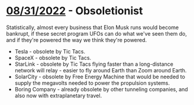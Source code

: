 # [08/31/2022](#08312022) -  Obsoletionist
Statistically, almost every business that Elon Musk runs would become bankrupt, if these secret program UFOs can do what we've seen them do, and if they're powered the way we think they're powered.
- Tesla - obsolete by Tic Tacs.
- SpaceX - obsolete by Tic Tacs.
- StarLink - obsolete by Tic Tacs flying faster than a long-distance network will relay - easier to fly around Earth than Zoom around Earth.
- SolarCity - obsolete by Free Energy Machine that would be needed to supply the megavolts needed to power the propulsion systems.
- Boring Company - already obsolete by other tunneling companies, and also now with extraplanetary travel.

